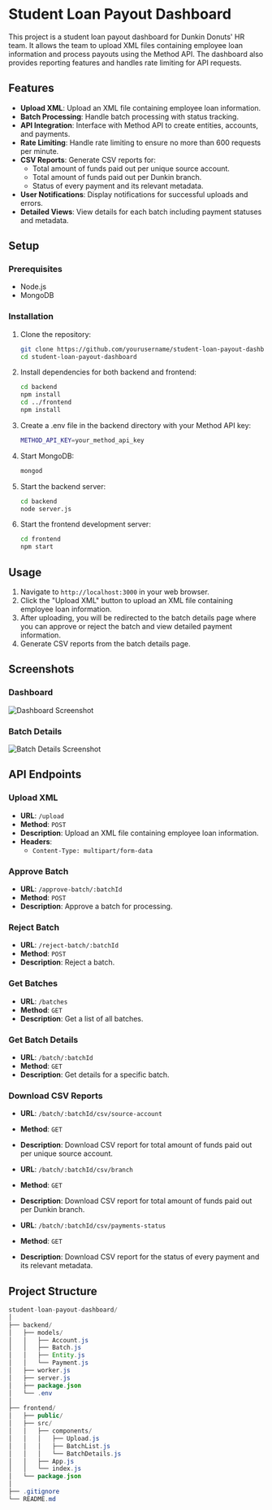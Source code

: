 # Student Loan Payout Dashboard

This project is a student loan payout dashboard for Dunkin Donuts' HR team. It allows the team to upload XML files containing employee loan information and process payouts using the Method API. The dashboard also provides reporting features and handles rate limiting for API requests.

## Features

- **Upload XML**: Upload an XML file containing employee loan information.
- **Batch Processing**: Handle batch processing with status tracking.
- **API Integration**: Interface with Method API to create entities, accounts, and payments.
- **Rate Limiting**: Handle rate limiting to ensure no more than 600 requests per minute.
- **CSV Reports**: Generate CSV reports for:
  - Total amount of funds paid out per unique source account.
  - Total amount of funds paid out per Dunkin branch.
  - Status of every payment and its relevant metadata.
- **User Notifications**: Display notifications for successful uploads and errors.
- **Detailed Views**: View details for each batch including payment statuses and metadata.

## Setup

### Prerequisites

- Node.js
- MongoDB

### Installation

1. Clone the repository:
   ```bash
   git clone https://github.com/yourusername/student-loan-payout-dashboard.git
   cd student-loan-payout-dashboard
   ```

2. Install dependencies for both backend and frontend:
    ```bash
    cd backend
    npm install
    cd ../frontend
    npm install
    ```

3. Create a .env file in the backend directory with your Method API key:
    ```bash
    METHOD_API_KEY=your_method_api_key
    ```

4. Start MongoDB:
    ```bash
    mongod
    ```

5. Start the backend server:
    ```bash
    cd backend
    node server.js
    ```

6. Start the frontend development server:
    ```bash
    cd frontend
    npm start
    ```

## Usage

1. Navigate to `http://localhost:3000` in your web browser.
2. Click the "Upload XML" button to upload an XML file containing employee loan information.
3. After uploading, you will be redirected to the batch details page where you can approve or reject the batch and view detailed payment information.
4. Generate CSV reports from the batch details page.

## Screenshots

### Dashboard

![Dashboard Screenshot](path_to_dashboard_screenshot.png)

### Batch Details

![Batch Details Screenshot](path_to_batch_details_screenshot.png)

## API Endpoints

### Upload XML

- **URL**: `/upload`
- **Method**: `POST`
- **Description**: Upload an XML file containing employee loan information.
- **Headers**: 
  - `Content-Type: multipart/form-data`

### Approve Batch

- **URL**: `/approve-batch/:batchId`
- **Method**: `POST`
- **Description**: Approve a batch for processing.

### Reject Batch

- **URL**: `/reject-batch/:batchId`
- **Method**: `POST`
- **Description**: Reject a batch.

### Get Batches

- **URL**: `/batches`
- **Method**: `GET`
- **Description**: Get a list of all batches.

### Get Batch Details

- **URL**: `/batch/:batchId`
- **Method**: `GET`
- **Description**: Get details for a specific batch.

### Download CSV Reports

- **URL**: `/batch/:batchId/csv/source-account`
- **Method**: `GET`
- **Description**: Download CSV report for total amount of funds paid out per unique source account.

- **URL**: `/batch/:batchId/csv/branch`
- **Method**: `GET`
- **Description**: Download CSV report for total amount of funds paid out per Dunkin branch.

- **URL**: `/batch/:batchId/csv/payments-status`
- **Method**: `GET`
- **Description**: Download CSV report for the status of every payment and its relevant metadata.

## Project Structure

```java
student-loan-payout-dashboard/
│
├── backend/
│   ├── models/
│   │   ├── Account.js
│   │   ├── Batch.js
│   │   ├── Entity.js
│   │   └── Payment.js
│   ├── worker.js
│   ├── server.js
│   ├── package.json
│   └── .env
│
├── frontend/
│   ├── public/
│   ├── src/
│   │   ├── components/
│   │   │   ├── Upload.js
│   │   │   ├── BatchList.js
│   │   │   └── BatchDetails.js
│   │   ├── App.js
│   │   └── index.js
│   └── package.json
│
├── .gitignore
└── README.md
```
